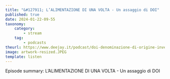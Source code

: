 ```yaml
---
title: "&#127911; L’ALIMENTAZIONE DI UNA VOLTA - Un assaggio di DOI"
published: true
date: 2024-01-22-09-55
taxonomy:
    category:
        - stream
    tag:
        - podcasts
theurl: https://www.deejay.it/podcast/doi-denominazione-di-origine-inventata/stagione-1-di-doi-denominazione-di-origine-inventata/lalimentazione-di-una-volta-un-assaggio-di-doi/
image: artwork-resized.JPEG
template: listen
---
```


Episode summary: L’ALIMENTAZIONE DI UNA VOLTA - Un assaggio di DOI
